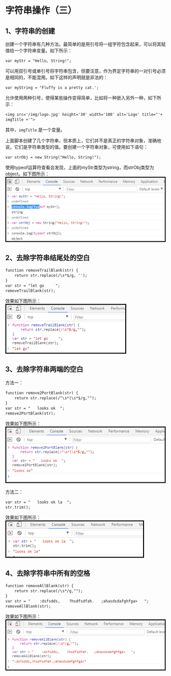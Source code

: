 # 字符串操作（三）
## 1、字符串的创建

创建一个字符串有几种方法。最简单的是用引号将一组字符包含起来，可以将其赋值给一个字符串变量。如下所示：
```
var myStr = "Hello, String!";
```
可以用双引号或单引号将字符串包含，但要注意，作为界定字符串的一对引号必须是相同的，不能混用。如下这样的声明就是非法的：
```
var myString = "Fluffy is a pretty cat.';
``` 
允许使用两种引号，使得某些操作变得简单，比如将一种嵌入另外一种，如下所示：
```
<img src='/img/logo.jpg' height='30' width='100' alt='Logo' title="'+ imgTitle +'">
```
其中，```imgTitle``` 是一个变量。

上面脚本创建了几个字符串，但本质上，它们并不是真正的字符串对象，准确地说，它们是字符串类型的值。要创建一个字符串对象，可使用如下语句：
```
var strObj = new String("Hello, String!");
```
使用typeof运算符查看会发现，上面的myStr类型为string，而strObj类型为object。如下图所示：
![](https://github.com/clearloverP/javascript/blob/master/Demo/pics/stringObj.png)




## 2、去除字符串结尾处的空白

```
function removeTrailBlank(str) {
    return str.replace(/\s*$/g, ''); 
}
var str = "let go     ";
removeTrailBlank(str);
```
效果如下图所示：<br>
![](https://github.com/clearloverP/javascript/blob/master/Demo/pics/002.png)



## 3、去除字符串两端的空白<br>
方法一：

```
function remove2PortBlank(str) {
  	return str.replace(/^\s*|\s*$/g,"");
}
var str = "   looks ok  ";
remove2PortBlank(str);
```
效果如下图所示：<br>
![](https://github.com/clearloverP/javascript/blob/master/Demo/pics/003.png)

方法二：
```
var str = "   looks ok la  ";
str.trim();
```
效果如下图所示：<br>
![](https://github.com/clearloverP/javascript/blob/master/Demo/pics/004.png)


## 4、去除字符串中所有的空格
```
function removeAllBlank(str) {
	return str.replace(/\s*/g,"");
}
var str = "    :dsfsdds,    ?hsdfsdfah.   ;ahasdsdafghfga>   "; 
removeAllBlank(str);
```
效果如下图所示：<br>
![](https://github.com/clearloverP/javascript/blob/master/Demo/pics/005.png)

